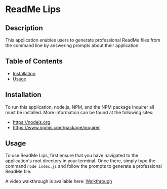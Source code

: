   # ReadMe Lips
  
  ## Description  
  This application enables users to generate professional ReadMe files from the command line by answering prompts about their application.  
  
  ## Table of Contents
  * [Installation](#installation)
  * [Usage](#usage)
  
  ## Installation
  To run this application, node.js, NPM, and the NPM package Inquirer all must be installed. More information can be found at the following sites: 
  * https://nodejs.org
  * https://www.npmjs.com/package/inquirer  
  
  ## Usage
  To use ReadMe Lips, first ensure that you have navigated to the application's root directory in your terminal. Once there, simply type the command ```node index.js``` and follow the prompts to generate a professional ReadMe file.

  A video walkthrough is available here: [Walkthrough](https://d.pr/v/sUuXV3) 